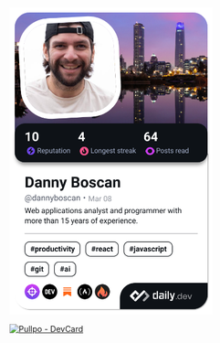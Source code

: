 <a href="https://app.daily.dev/dannyboscan"><img src="./devcard.png" width="356" alt="Danny Boscan's Dev Card"/></a>

[![Pullpo - DevCard](https://devcard.pullpo.io/api?user_id=cn0esvc165ec73e5vjc0&team_id=cq1bsrinh2cc73e5dr10&custom_title=Danny%20Boscan%20%40%20Orion&custom_subtitle=Software%20Engineer%20Lead&show_icons=true&disable_animations=false&title_color=04a3c0&text_color=ff354f&icon_color=964a67&ring_color=003561&bg_color=ffffff00&image_url=https%3A%2F%2Favatars.githubusercontent.com%2Fu%2F110100065%3Fv%3D4)](https://pullpo.io/products/devcard)

<!--
**dannyboscan/dannyboscan** is a ✨ _special_ ✨ repository because its `README.md` (this file) appears on your GitHub profile.

Here are some ideas to get you started:

- 🔭 I’m currently working on ...
- 🌱 I’m currently learning ...
- 👯 I’m looking to collaborate on ...
- 🤔 I’m looking for help with ...
- 💬 Ask me about ...
- 📫 How to reach me: ...
- 😄 Pronouns: ...
- ⚡ Fun fact: ...
-->
